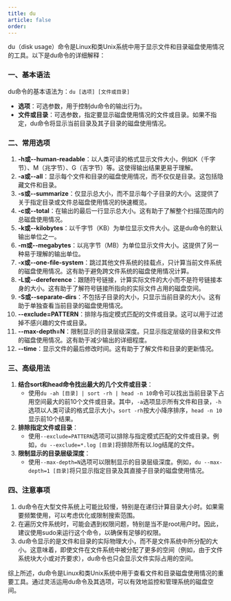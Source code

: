 ```yaml
---
title: du
article: false
order: 
---
```


du（disk usage）命令是Linux和类Unix系统中用于显示文件和目录磁盘使用情况的工具。以下是du命令的详细解释：

### 一、基本语法

du命令的基本语法为：`du [选项] [文件或目录]`

- **选项**：可选参数，用于控制du命令的输出行为。
- **文件或目录**：可选参数，指定要显示磁盘使用情况的文件或目录。如果不指定，du命令将显示当前目录及其子目录的磁盘使用情况。

### 二、常用选项

1. **-h或--human-readable**：以人类可读的格式显示文件大小，例如K（千字节）、M（兆字节）、G（吉字节）等。这使得输出结果更易于理解。
2. **-a或--all**：显示每个文件和目录的磁盘使用情况，而不仅仅是目录。这包括隐藏文件和目录。
3. **-s或--summarize**：仅显示总大小，而不显示每个子目录的大小。这提供了关于指定目录或文件总磁盘使用情况的快速概览。
4. **-c或--total**：在输出的最后一行显示总大小。这有助于了解整个扫描范围内的总磁盘使用情况。
5. **-k或--kilobytes**：以千字节（KB）为单位显示文件大小。这是du命令的默认输出单位之一。
6. **-m或--megabytes**：以兆字节（MB）为单位显示文件大小。这提供了另一种易于理解的输出单位。
7. **-x或--one-file-system**：跳过其他文件系统的挂载点，只计算当前文件系统的磁盘使用情况。这有助于避免跨文件系统的磁盘使用情况计算。
8. **-L或--dereference**：跟随符号链接，计算实际文件的大小而不是符号链接本身的大小。这有助于了解符号链接所指向的实际文件占用的磁盘空间。
9. **-S或--separate-dirs**：不包括子目录的大小，只显示当前目录的大小。这有助于单独查看当前目录的磁盘使用情况。
10. **--exclude=PATTERN**：排除与指定模式匹配的文件或目录。这可以用于过滤掉不感兴趣的文件或目录。
11. **--max-depth=N**：限制显示的目录层级深度。只显示指定层级的目录和文件的磁盘使用情况。这有助于减少输出的详细程度。
12. **--time**：显示文件的最后修改时间。这有助于了解文件和目录的更新情况。

### 三、高级用法

1. **结合sort和head命令找出最大的几个文件或目录**：
   - 使用`du -ah [目录] | sort -rh | head -n 10`命令可以找出当前目录下占用空间最大的前10个文件或目录。其中，`-a`选项显示所有文件和目录，`-h`选项以人类可读的格式显示大小，`sort -rh`按大小降序排序，`head -n 10`显示前10个结果。
2. **排除指定文件或目录**：
   - 使用`--exclude=PATTERN`选项可以排除与指定模式匹配的文件或目录。例如，`du --exclude=*.log [目录]`将排除所有以.log结尾的文件。
3. **限制显示的目录层级深度**：
   - 使用`--max-depth=N`选项可以限制显示的目录层级深度。例如，`du --max-depth=1 [目录]`将只显示指定目录及其直接子目录的磁盘使用情况。

### 四、注意事项

1. du命令在大型文件系统上可能比较慢，特别是在递归计算目录大小时。如果需要频繁使用，可以考虑优化或限制搜索范围。
2. 在遍历文件系统时，可能会遇到权限问题，特别是当不是root用户时。因此，建议使用sudo来运行这个命令，以确保有足够的权限。
3. du命令显示的是文件和目录的实际物理大小，而不是文件系统中所分配的大小。这意味着，即使文件在文件系统中被分配了更多的空间（例如，由于文件系统块大小或对齐要求），du命令也只会显示文件实际占用的空间。

综上所述，du命令是Linux和类Unix系统中用于查看文件和目录磁盘使用情况的重要工具。通过灵活运用du命令及其选项，可以有效地监控和管理系统的磁盘空间。